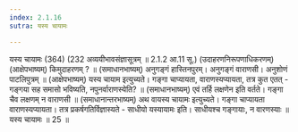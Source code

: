 ```yaml
---
index: 2.1.16
sutra: यस्य चायामः

---
```

 यस्य चायामः (364) (232 अव्ययीभावसंज्ञासूत्रम् ॥ 2.1.2 आ.11 सू.) (उदाहरणनिरूपणाधिकरणम्) (आक्षेपभाष्यम्) किमुदाहरणम् ? ॥ (समाधानभाष्यम्) अनुगङ्गं हास्तिनपुरम्। अनुगङ्गं वाराणसी। अनुशोणं पाटलिपुत्रम् ॥ (आक्षेपभाष्यम्) यस्य चायाम इत्युच्यते। गङ्गा चाप्यायता, वाराणस्यप्यायता, तत्र कुत एतत् - गङ्गया सह समासो भविष्यति, नपुनर्वाराणस्येति? ॥ (समाधानभाष्यम्) एवं तर्हि लक्षणेन इति वर्तते। गङ्गा चैव लक्षणम् न वाराणसी ॥ (समाधानान्तरभाष्यम्) अथ वायस्य चायामः इत्युच्यते। गङ्गा चाप्यायता वाराणस्यप्यायता। तत्र प्रकर्षगतिर्विज्ञास्यते - साधीयो यस्यायामः इति। साधीयश्च गङ्गायाः, न वारणस्याः ॥ यस्य चायामः ॥ 25 ॥ 